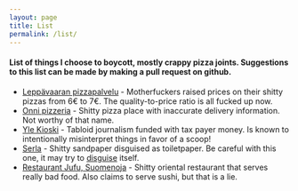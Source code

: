 ```yaml
---
layout: page
title: List
permalink: /list/
---
```


#### List of things I choose to boycott, mostly crappy pizza joints. Suggestions to this list can be made by making a pull request on github.

* [Leppävaaran pizzapalvelu][lpp] - Motherfuckers raised prices on their shitty pizzas from 6€ to 7€. The quality-to-price ratio is all fucked up now.
* [Onni pizzeria][onni-pizzeria] - Shitty pizza place with inaccurate delivery information. Not worthy of that name.
* [Yle Kioski][yle-kioski] - Tabloid journalism funded with tax payer money. Is known to intentionally misinterpret things in favor of a scoop!
* [Serla][serla] - Shitty sandpaper disguised as toiletpaper. Be careful with this one, it may try to [disguise][serla-disguise] itself.
* [Restaurant Jufu, Suomenoja][jufu] - Shitty oriental restaurant that serves really bad food. Also claims to serve sushi, but that is a lie. 

[lpp]: http://www.leppavaaranpizzapalvelu.fi/
[onni-pizzeria]: https://pizza-online.fi/ravintolat/helsinki/onnipizzeria
[yle-kioski]: http://kioski.yle.fi/
[serla]: http://serla.fi/
[serla-disguise]: http://www.aalto.fi/fi/current/news/2016-08-04-002/ 
[jufu]: http://www.jufu.fi/index_fi.html
